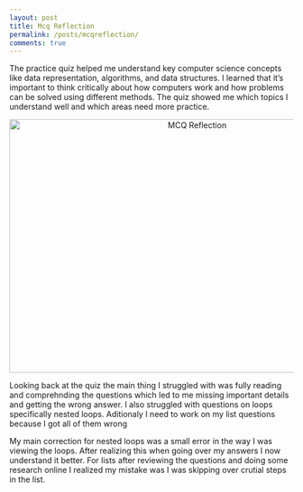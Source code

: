 ```yaml
---
layout: post
title: Mcq Reflection
permalink: /posts/mcqreflection/
comments: true
---
```

The practice quiz helped me understand key computer science concepts like data representation, algorithms, and data structures. I learned that it’s important to think critically about how computers work and how problems can be solved using different methods. The quiz showed me which topics I understand well and which areas need more practice.

<div style="text-align: center;">
  <img src="{{site.baseurl}}/images/Mcqreflection.png" width="650px" height="450px" alt="MCQ Reflection">
</div>


Looking back at the quiz the main thing I struggled with was fully reading and comprehnding the questions which led to me missing important details and getting the wrong answer. I also struggled with questions on loops specifically nested loops. Aditionaly I need to work on my list questions because I got all of them wrong

My main correction for nested loops was a small error in the way I was viewing the loops. After realizing this when going over my answers I now understand it better. For lists after reviewing the questions and doing some research online I realized my mistake was I was skipping over crutial steps in the list.
